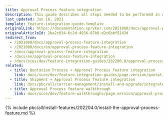```yaml
---
title: Approval Process feature integration
description: This guide describes all steps needed to be performed in order to integrate the Approval Process feature into your project.
last_updated: Jun 16, 2021
template: feature-integration-guide-template
originalLink: https://documentation.spryker.com/2021080/docs/approval-process-feature-integration
originalArticleId: 1ba2c034-6c2d-4036-87b8-d2c6bbf5243d
redirect_from:
  - /2021080/docs/approval-process-feature-integration
  - /2021080/docs/en/approval-process-feature-integration
  - /docs/approval-process-feature-integration
  - /docs/en/approval-process-feature-integration
  - /docs/scos/dev/feature-integration-guides/202200.0/approval-process-feature-integration.html
related:
  - title: Quotation Process + Approval Process feature integration
    link: docs/scos/dev/feature-integration-guides/page.version/quotation-process-approval-process-feature-integration.html
  - title: Shipment + Approval Process feature integration
    link: docs/pbc/all/carrier-management/install-and-upgrade/integrate-the-shipment-approval-process-feature.html
  - title: Approval Process feature walkthrough
    link: docs/scos/dev/feature-walkthroughs/page.version/approval-process-feature-walkthrough.html
---
```


{% include pbc/all/install-features/202204.0/install-the-approval-process-feature.md %} <!-- To edit, see /_includes/pbc/all/install-features/202204.0/install-the-approval-process-feature.md -->
